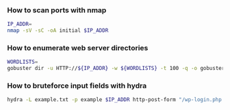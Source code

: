 ### How to scan ports with nmap
```bash
IP_ADDR=
nmap -sV -sC -oA initial $IP_ADDR
```
### How to enumerate web server directories
```bash
WORDLISTS=
gobuster dir -u HTTP://${IP_ADDR} -w ${WORDLISTS} -t 100 -q -o gobuster.txt
```
### How to bruteforce input fields with hydra
```bash
hydra -L example.txt -p example $IP_ADDR http-post-form "/wp-login.php:log=^USER^&pwd=^PWD^:Invalid username" -t 30
```
